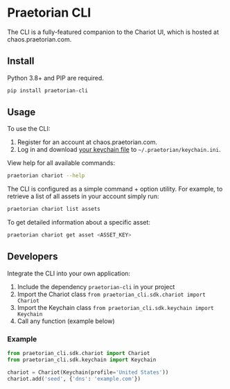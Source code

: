 # Praetorian CLI

The CLI is a fully-featured companion to the Chariot UI, which is hosted at chaos.praetorian.com.

## Install

Python 3.8+ and PIP are required.

```zsh
pip install praetorian-cli
```

## Usage

To use the CLI:

1. Register for an account at chaos.praetorian.com.
2. Log in and download [your keychain file](https://preview.chariot.praetorian.com/keychain.ini)
   to ``~/.praetorian/keychain.ini``.

View help for all available commands:

```zsh
praetorian chariot --help
```

The CLI is configured as a simple command + option utility. For example, to retrieve a list of all assets in your
account simply run:

```zsh
praetorian chariot list assets
```

To get detailed information about a specific asset:

```zsh
praetorian chariot get asset <ASSET_KEY>
```

## Developers

Integrate the CLI into your own application:

1. Include the dependency ``praetorian-cli`` in your project
2. Import the Chariot class ``from praetorian_cli.sdk.chariot import Chariot``
3. Import the Keychain class ``from praetorian_cli.sdk.keychain import Keychain``
4. Call any function (example below)

### Example

```python
from praetorian_cli.sdk.chariot import Chariot
from praetorian_cli.sdk.keychain import Keychain

chariot = Chariot(Keychain(profile='United States'))
chariot.add('seed', {'dns': 'example.com'})
```
